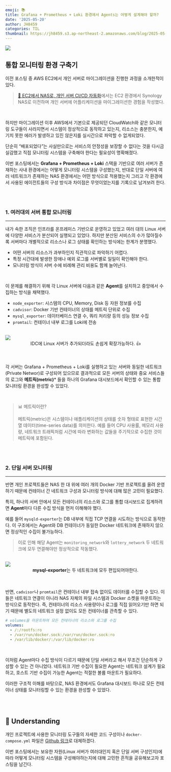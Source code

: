 ```yaml
---
emoji: 📚
title: Grafana + Prometheus + Loki 환경에서 Agents는 어떻게 설계해야 할까?
date: '2025-05-20'
author: JH8459
categories: TIL
thumbnail: https://jh8459.s3.ap-northeast-2.amazonaws.com/blog/2025-05-20-TIL/thumbnail.png
---
```


<img src="https://jh8459.s3.ap-northeast-2.amazonaws.com/blog/2025-05-20-TIL/header.png"/>

<br>

## 통합 모니터링 환경 구축기

이전 포스팅 중 AWS EC2에서 개인 서버로 마이그레이션을 진행한 과정을 소개한적이 있다.

> [📌 EC2에서 NAS로, 개인 서버 CI/CD 자동화](https://blog.jh8459.com/2025-03-31-PROJECT/)에서는 EC2 환경에서 Synology NAS로 이전하며 개인 서버에 어플리케이션을 마이그레이션한 경험을 작성했다.

<br/>

하지만 마이그레이션 이후 AWS에서 기본으로 제공되던 CloudWatch와 같은 모니터링 도구들이 사라지면서 시스템이 정상적으로 동작하고 있는지, 리소스는 충분한지, 예기치 못한 에러가 발생하고 있진 않은지를 실시간으로 파악할 수 없게되었다.

단순히 “배포되었다”는 사실만으로는 서비스의 안정성을 보장할 수 없다는 것을 다시금 실감했고 직접 모니터링 시스템을 구축해야 한다는 필요성이 명확해졌다.

이번 포스팅에서는 **Grafana + Prometheus + Loki** 스택을 기반으로 여러 서버가 존재하는 사내 환경에서는 어떻게 모니터링 시스템을 구성했는지, 반대로 단일 서버에 여러 네트워크가 존재하는 NAS 환경에서는 어떤 방식으로 적용했는지 그리고 각 환경에서 사용된 에이전트들의 구성 방식과 차이점은 무엇이었는지를 기록으로 남겨보려 한다.

<br>
<br>

### 1. 여러대의 서버 통합 모니터링

---

내가 속한 조직은 인프라를 온프레미스 기반으로 운영하고 있었고 여러 대의 Linux 서버에 다양한 서비스가 분산되어 실행되고 있었다. 하지만 분산된 서비스의 수가 많아질수록 서버마다 개별적으로 리소스나 로그 상태를 확인하는 방식에는 한계가 분명했다.

- 어떤 서버의 리소스가 과부하인지 직관적으로 파악하기 어렵다.
- 특정 시간대에 발생한 장애나 예외 로그를 서버별로 일일이 확인해야 한다.
- 모니터링 방식이 서버 수에 비례해 관리 비용도 함께 늘어난다.

<br>

이 문제를 해결하기 위해 각 Linux 서버에 다음과 같은 **Agent**를 설치하고 중앙에서 수집하는 방식을 채택했다.

- `node_exporter`: 시스템의 CPU, Memory, Disk 등 자원 정보를 수집
- `cadvisor`: Docker 기반 컨테이너의 상태를 메트릭 단위로 수집
- `mysql_exporter`: 데이터베이스 연결 수, 쿼리 처리량 등의 성능 정보 수집
- `promtail`: 컨테이너 내부 로그를 Loki에 전송

<br>
<img src="https://jh8459.s3.ap-northeast-2.amazonaws.com/blog/2025-05-20-TIL/idc.jpg"/>

<center>IDC에 Linux 서버가 추가되더라도 손쉽게 확장가능하다. 👍</center>
<br><br>

각 서버는 Grafana + Prometheus + Loki를 실행하고 있는 서버와 동일한 네트워크(Private Networ)로 구성되어 있으므로 결과적으로 모든 서버의 상태와 중요 서비스들의 로그와 **메트릭(metric)*** 들을 하나의 Grafana 대시보드에서 확인할 수 있는 통합 모니터링 환경을 완성할 수 있었다.

<br>

> 📊 메트릭이란?
>
> 메트릭(metric)은 시스템이나 애플리케이션의 상태를 숫자 형태로 표현한 시간열 데이터(time-series data)를 의미한다.
> 예를 들어 CPU 사용률, 메모리 사용량, 네트워크 트래픽처럼 시간에 따라 변화하는 값들을 주기적으로 수집한 것이 메트릭에 포함된다.

<br>
<br>

### 2. 단일 서버 모니터링

---

반면 개인 프로젝트들은 NAS 한 대 위에 여러 개의 Docker 기반 프로젝트를 올려 운영하기 때문에 컨테이너 간 네트워크 구성과 모니터링 방식에 대해 많은 고민이 필요했다.

특히, 하나의 서버 안에서 모든 컨테이너의 리소스와 로그를 통합 대시보드로 집계하려면 **Agent**마다 다른 수집 방식을 먼저 이해해야 했다.

예를 들어 `mysqld-exporter`는 DB 내부에 직접 TCP 연결을 시도하는 방식으로 동작한다. 이 구조에서는 Agent와 DB 컨테이너가 동일한 Docker 네트워크에 존재하지 않으면 정상적인 수집이 불가능하다.

> 이로 인해 해당 Agent는 `monitoring_network`와 `lottery_network` 두 네트워크에 모두 연결해야만 정상적으로 작동했다.

<br>
<img src="https://jh8459.s3.ap-northeast-2.amazonaws.com/blog/2025-05-20-TIL/nas.jpg"/>

<center><strong>mysql-exporter</strong>는 두 네트워크에 모두 편입되어야한다.</center>
<br><br>

반면, `cadvisor`나 `promtail`은 컨테이너 내부 접속 없이도 데이터를 수집할 수 있다. 이들은 네트워크 연결이 아니라 NAS 자체의 파일 시스템과 Docker 소켓을 마운트하는 방식으로 동작한다. 즉, 컨테이너의 리소스 사용량이나 로그를 직접 읽어오기만 하면 되기 때문에 별도의 네트워크 설정 없이도 모든 컨테이너를 관측할 수 있다.

```yaml
# volumes을 마운트하여 모든 컨테이너의 리소스와 로그를 수집
volumes:
  - /:/rootfs:ro
  - /var/run/docker.sock:/var/run/docker.sock:ro
  - /var/lib/docker/:/var/lib/docker:ro
```

<br>

이처럼 Agent마다 수집 방식이 다르기 때문에 단일 서버라고 해서 무조건 단순하게 구성할 수 있는 건 아니었다. 네트워크 기반 수집이 필요한 Agent는 네트워크 설계가 필요하고, 호스트 기반 수집이 가능한 Agent는 적절한 볼륨 마운트가 필요하다.

이러한 구조적 이해를 바탕으로, NAS 환경에서도 Grafana 대시보드 하나로 모든 컨테이너 상태를 모니터링할 수 있는 환경을 완성할 수 있었다.

<br>
<br>

## 🤔 Understanding

개인 프로젝트에 사용한 모니터링 도구들의 자세한 코드 구성이나 `docker-compose.yml` 파일은 <a href="https://github.com/JH8459/MONITORING-STACK" target="_blank">Github 링크</a>로 대체하겠다.

이번 포스팅에서는 보유한 자원(Linux 서버가 여러대인지 혹은 단일 서버 구성인지)에 따라 어떻게 모니터링 시스템을 구성해야하는지에 대해 고민한 흔적을 공유해보고자 포스팅을 남긴다.

<br>
<br>

